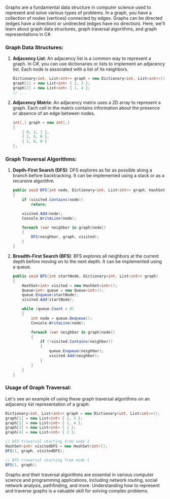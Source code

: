 Graphs are a fundamental data structure in computer science used to represent and solve various types of problems. In a graph, you have a collection of nodes (vertices) connected by edges. Graphs can be directed (edges have a direction) or undirected (edges have no direction). Here, we'll learn about graph data structures, graph traversal algorithms, and graph representations in C#.

### Graph Data Structures:

1. **Adjacency List**: An adjacency list is a common way to represent a graph. In C#, you can use dictionaries or lists to implement an adjacency list. Each node is associated with a list of its neighbors.

   ```csharp
   Dictionary<int, List<int>> graph = new Dictionary<int, List<int>>();
   graph[1] = new List<int> { 2, 3 };
   graph[2] = new List<int> { 1, 4 };
   // ...
   ```

2. **Adjacency Matrix**: An adjacency matrix uses a 2D array to represent a graph. Each cell in the matrix contains information about the presence or absence of an edge between nodes.

   ```csharp
   int[,] graph = new int[,]
   {
       { 0, 1, 1 },
       { 1, 0, 0 },
       { 1, 0, 0 }
   };
   ```

### Graph Traversal Algorithms:

1. **Depth-First Search (DFS)**: DFS explores as far as possible along a branch before backtracking. It can be implemented using a stack or as a recursive algorithm.

   ```csharp
   public void DFS(int node, Dictionary<int, List<int>> graph, HashSet<int> visited)
   {
       if (visited.Contains(node))
           return;

       visited.Add(node);
       Console.WriteLine(node);

       foreach (var neighbor in graph[node])
       {
           DFS(neighbor, graph, visited);
       }
   }
   ```

2. **Breadth-First Search (BFS)**: BFS explores all neighbors at the current depth before moving on to the next depth. It can be implemented using a queue.

   ```csharp
   public void BFS(int startNode, Dictionary<int, List<int>> graph)
   {
       HashSet<int> visited = new HashSet<int>();
       Queue<int> queue = new Queue<int>();
       queue.Enqueue(startNode);
       visited.Add(startNode);

       while (queue.Count > 0)
       {
           int node = queue.Dequeue();
           Console.WriteLine(node);

           foreach (var neighbor in graph[node])
           {
               if (!visited.Contains(neighbor))
               {
                   queue.Enqueue(neighbor);
                   visited.Add(neighbor);
               }
           }
       }
   }
   ```

### Usage of Graph Traversal:

Let's see an example of using these graph traversal algorithms on an adjacency list representation of a graph:

```csharp
Dictionary<int, List<int>> graph = new Dictionary<int, List<int>>();
graph[1] = new List<int> { 2, 3 };
graph[2] = new List<int> { 1, 4 };
graph[3] = new List<int> { 1 };
graph[4] = new List<int> { 2 };

// DFS traversal starting from node 1
HashSet<int> visitedDFS = new HashSet<int>();
DFS(1, graph, visitedDFS);

// BFS traversal starting from node 1
BFS(1, graph);
```

Graphs and their traversal algorithms are essential in various computer science and programming applications, including network routing, social network analysis, pathfinding, and more. Understanding how to represent and traverse graphs is a valuable skill for solving complex problems.
